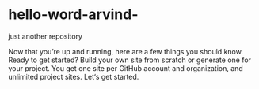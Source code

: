 # hello-word-arvind-

just another repository

 Now that you’re up and running, here are a few things you should know.
 Ready to get started? Build your own site from scratch or generate one for your project.
 You get one site per GitHub account and organization,
and unlimited project sites. Let‘s get started.
